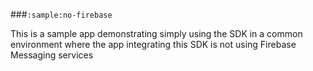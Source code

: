 ###`:sample:no-firebase`

This is a sample app demonstrating simply using the SDK in a common environment where the app
integrating this SDK is not using Firebase Messaging services